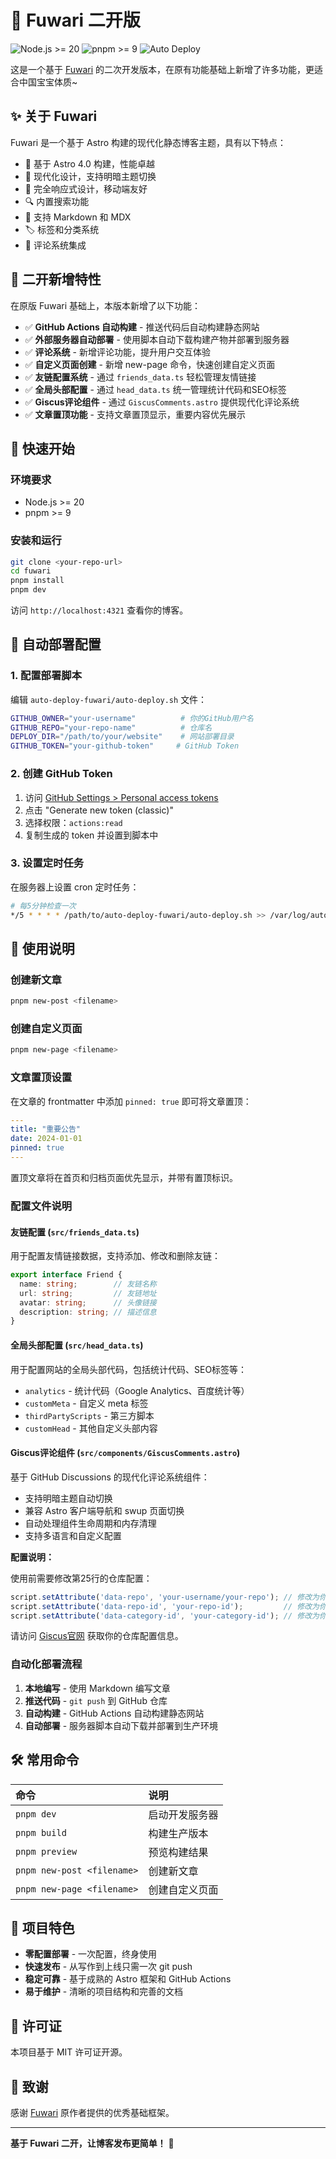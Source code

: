 # 🍥 Fuwari 二开版

![Node.js >= 20](https://img.shields.io/badge/node.js-%3E%3D20-brightgreen) 
![pnpm >= 9](https://img.shields.io/badge/pnpm-%3E%3D9-blue) 
![Auto Deploy](https://img.shields.io/badge/Auto%20Deploy-✅-success)

这是一个基于 [Fuwari](https://github.com/saicaca/fuwari) 的二次开发版本，在原有功能基础上新增了许多功能，更适合中国宝宝体质~

## ✨ 关于 Fuwari

Fuwari 是一个基于 Astro 构建的现代化静态博客主题，具有以下特点：
- 🚀 基于 Astro 4.0 构建，性能卓越
- 🎨 现代化设计，支持明暗主题切换
- 📱 完全响应式设计，移动端友好
- 🔍 内置搜索功能
- 📝 支持 Markdown 和 MDX
- 🏷️ 标签和分类系统
- 💬 评论系统集成

## 🌟 二开新增特性

在原版 Fuwari 基础上，本版本新增了以下功能：

- ✅ **GitHub Actions 自动构建** - 推送代码后自动构建静态网站
- ✅ **外部服务器自动部署** - 使用脚本自动下载构建产物并部署到服务器
- ✅ **评论系统** - 新增评论功能，提升用户交互体验
- ✅ **自定义页面创建** - 新增 new-page 命令，快速创建自定义页面
- ✅ **友链配置系统** - 通过 `friends_data.ts` 轻松管理友情链接
- ✅ **全局头部配置** - 通过 `head_data.ts` 统一管理统计代码和SEO标签
- ✅ **Giscus评论组件** - 通过 `GiscusComments.astro` 提供现代化评论系统
- ✅ **文章置顶功能** - 支持文章置顶显示，重要内容优先展示

## 🚀 快速开始

### 环境要求

- Node.js >= 20
- pnpm >= 9

### 安装和运行

```bash
git clone <your-repo-url>
cd fuwari
pnpm install
pnpm dev
```

访问 `http://localhost:4321` 查看你的博客。

## 🔧 自动部署配置

### 1. 配置部署脚本

编辑 `auto-deploy-fuwari/auto-deploy.sh` 文件：

```bash
GITHUB_OWNER="your-username"          # 你的GitHub用户名
GITHUB_REPO="your-repo-name"          # 仓库名
DEPLOY_DIR="/path/to/your/website"    # 网站部署目录
GITHUB_TOKEN="your-github-token"     # GitHub Token
```

### 2. 创建 GitHub Token

1. 访问 [GitHub Settings > Personal access tokens](https://github.com/settings/tokens)
2. 点击 "Generate new token (classic)"
3. 选择权限：`actions:read`
4. 复制生成的 token 并设置到脚本中

### 3. 设置定时任务

在服务器上设置 cron 定时任务：

```bash
# 每5分钟检查一次
*/5 * * * * /path/to/auto-deploy-fuwari/auto-deploy.sh >> /var/log/auto-deploy.log 2>&1
```

## 📝 使用说明

### 创建新文章

```bash
pnpm new-post <filename>
```

### 创建自定义页面

```bash
pnpm new-page <filename>
```

### 文章置顶设置

在文章的 frontmatter 中添加 `pinned: true` 即可将文章置顶：

```yaml
---
title: "重要公告"
date: 2024-01-01
pinned: true
---
```

置顶文章将在首页和归档页面优先显示，并带有置顶标识。

### 配置文件说明

#### 友链配置 (`src/friends_data.ts`)

用于配置友情链接数据，支持添加、修改和删除友链：

```typescript
export interface Friend {
  name: string;        // 友链名称
  url: string;         // 友链地址
  avatar: string;      // 头像链接
  description: string; // 描述信息
}
```

#### 全局头部配置 (`src/head_data.ts`)

用于配置网站的全局头部代码，包括统计代码、SEO标签等：

- `analytics` - 统计代码（Google Analytics、百度统计等）
- `customMeta` - 自定义 meta 标签
- `thirdPartyScripts` - 第三方脚本
- `customHead` - 其他自定义头部内容

#### Giscus评论组件 (`src/components/GiscusComments.astro`)

基于 GitHub Discussions 的现代化评论系统组件：

- 支持明暗主题自动切换
- 兼容 Astro 客户端导航和 swup 页面切换
- 自动处理组件生命周期和内存清理
- 支持多语言和自定义配置

**配置说明：**

使用前需要修改第25行的仓库配置：

```typescript
script.setAttribute('data-repo', 'your-username/your-repo'); // 修改为你的GitHub仓库
script.setAttribute('data-repo-id', 'your-repo-id');         // 修改为你的仓库ID
script.setAttribute('data-category-id', 'your-category-id'); // 修改为你的分类ID
```

请访问 [Giscus官网](https://giscus.app/zh-CN) 获取你的仓库配置信息。

### 自动化部署流程

1. **本地编写** - 使用 Markdown 编写文章
2. **推送代码** - `git push` 到 GitHub 仓库
3. **自动构建** - GitHub Actions 自动构建静态网站
4. **自动部署** - 服务器脚本自动下载并部署到生产环境

## 🛠️ 常用命令

| 命令                       | 说明                                    |
|:---------------------------|:---------------------------------------|
| `pnpm dev`                 | 启动开发服务器                         |
| `pnpm build`               | 构建生产版本                           |
| `pnpm preview`             | 预览构建结果                           |
| `pnpm new-post <filename>` | 创建新文章                             |
| `pnpm new-page <filename>` | 创建自定义页面                         |

## 🎯 项目特色

- **零配置部署** - 一次配置，终身使用
- **快速发布** - 从写作到上线只需一次 git push
- **稳定可靠** - 基于成熟的 Astro 框架和 GitHub Actions
- **易于维护** - 清晰的项目结构和完善的文档

## 📄 许可证

本项目基于 MIT 许可证开源。

## 🙏 致谢

感谢 [Fuwari](https://github.com/saicaca/fuwari) 原作者提供的优秀基础框架。

---

**基于 Fuwari 二开，让博客发布更简单！** 🚀
